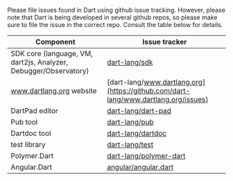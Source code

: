 Please file issues found in Dart using github issue tracking. However, please note that Dart is being developed in several github repos, so please make sure to file the issue in the correct repo. Consult the table below for details.

Component | Issue tracker
--------- | -------------
SDK core (language, VM, dart2js, Analyzer, Debugger/Observatory) |  [dart-lang/sdk](https://github.com/dart-lang/sdk/issues)
www.dartlang.org website | [dart-lang/www.dartlang.org](https://github.com/dart-lang/www.dartlang.org/issues)
DartPad editor | [dart-lang/dart-pad](https://github.com/dart-lang/dart-pad/issues)
Pub tool | [dart-lang/pub](https://github.com/dart-lang/pub/issues)
Dartdoc tool | [dart-lang/dartdoc](https://github.com/dart-lang/dartdoc/issues)
test library | [dart-lang/test](https://github.com/dart-lang/test/issues)
Polymer.Dart | [dart-lang/polymer-dart](https://github.com/dart-lang/polymer-dart/issues)
Angular.Dart | [angular/angular.dart](https://github.com/angular/angular.dart/issues)

